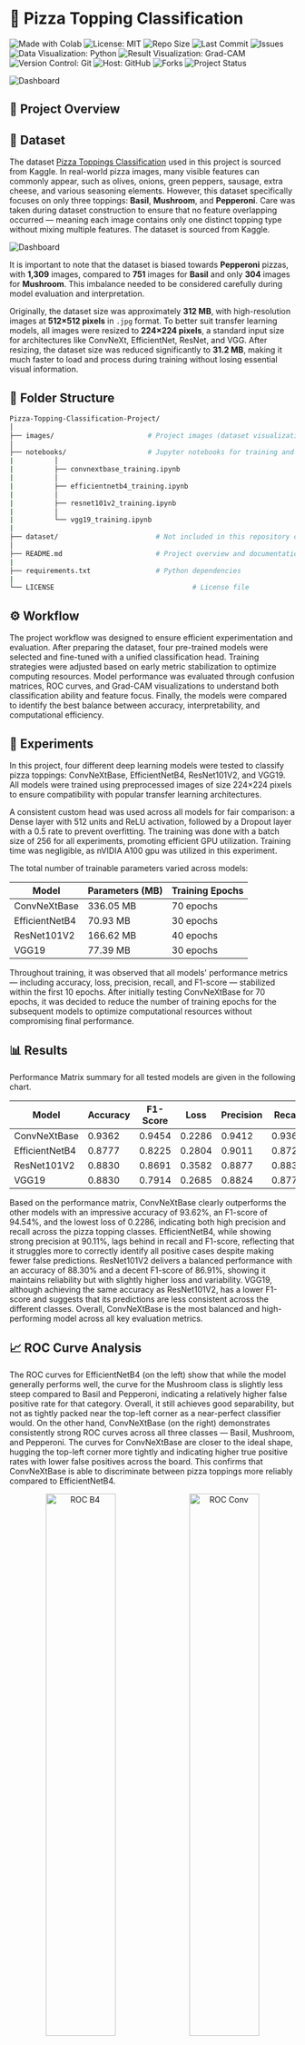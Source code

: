 # 🍕 Pizza Topping Classification
<p align="left">
  <img src="https://img.shields.io/badge/Made%20With-Colab-blue?logo=googlecolab&logoColor=white&label=Made%20With" alt="Made with Colab">
  <img src="https://img.shields.io/badge/License-MIT-green.svg" alt="License: MIT">
  <img src="https://img.shields.io/github/repo-size/ShaikhBorhanUddin/Pizza-Topping-Classification-Project" alt="Repo Size">
  <img src="https://img.shields.io/github/last-commit/ShaikhBorhanUddin/Pizza-Topping-Classification-Project" alt="Last Commit">
  <img src="https://img.shields.io/github/issues/ShaikhBorhanUddin/Pizza-Topping-Classification-Project" alt="Issues">
  <img src="https://img.shields.io/badge/Data%20Visualization-Python-yellow?logo=python" alt="Data Visualization: Python">
  <img src="https://img.shields.io/badge/Result%20Visualization-Grad--CAM-red?style=flat" alt="Result Visualization: Grad-CAM">
  <img src="https://img.shields.io/badge/Version%20Control-Git-orange?logo=git" alt="Version Control: Git">
  <img src="https://img.shields.io/badge/Host-GitHub-black?logo=github" alt="Host: GitHub">
  <img src="https://img.shields.io/github/forks/ShaikhBorhanUddin/Pizza-Topping-Classification-Project?style=social" alt="Forks">
  <img src="https://img.shields.io/badge/Project-Completed-brightgreen" alt="Project Status">
</p>

![Dashboard](https://github.com/ShaikhBorhanUddin/Pizza-Topping-Classification-Project/blob/main/images/pizza_title_edit.png?raw=true)

## 📝 Project Overview

## 📂 Dataset

The dataset [Pizza Toppings Classification](https://www.kaggle.com/datasets/gauravduttakiit/pizza-toppings-classification) used in this project is sourced from Kaggle. In real-world pizza images, many visible features can commonly appear, such as olives, onions, green peppers, sausage, extra cheese, and various seasoning elements. However, this dataset specifically focuses on only three toppings: **Basil**, **Mushroom**, and **Pepperoni**. Care was taken during dataset construction to ensure that no feature overlapping occurred — meaning each image contains only one distinct topping type without mixing multiple features.
The dataset  is sourced from Kaggle.

![Dashboard](https://github.com/ShaikhBorhanUddin/Pizza-Topping-Classification-Project/blob/main/images/dataset_image.png?raw=true)

It is important to note that the dataset is biased towards **Pepperoni** pizzas, with **1,309** images, compared to **751** images for **Basil** and only **304** images for **Mushroom**. This imbalance needed to be considered carefully during model evaluation and interpretation.

Originally, the dataset size was approximately **312 MB**, with high-resolution images at **512×512 pixels** in `.jpg` format. To better suit transfer learning models, all images were resized to **224×224 pixels**, a standard input size for architectures like ConvNeXt, EfficientNet, ResNet, and VGG. After resizing, the dataset size was reduced significantly to **31.2 MB**, making it much faster to load and process during training without losing essential visual information.

## 📁 Folder Structure
```bash
Pizza-Topping-Classification-Project/ 
│ 
├── images/                       # Project images (dataset visualization, confusion matrix, ROC curves, Grad-CAMs)
│ 
├── notebooks/                    # Jupyter notebooks for training and evaluation 
|          │ 
|          ├── convnextbase_training.ipynb 
|          │ 
|          ├── efficientnetb4_training.ipynb 
|          │
|          ├── resnet101v2_training.ipynb 
|          │ 
|          └── vgg19_training.ipynb 
|
├── dataset/                        # Not included in this repository due to large number of images
│ 
├── README.md                       # Project overview and documentation 
|
├── requirements.txt                # Python dependencies 
|
└── LICENSE                                  # License file
```

## ⚙️ Workflow

The project workflow was designed to ensure efficient experimentation and evaluation.
After preparing the dataset, four pre-trained models were selected and fine-tuned with a unified classification head. Training strategies were adjusted based on early metric stabilization to optimize computing resources.
Model performance was evaluated through confusion matrices, ROC curves, and Grad-CAM visualizations to understand both classification ability and feature focus.
Finally, the models were compared to identify the best balance between accuracy, interpretability, and computational efficiency.

## 🧪 Experiments

In this project, four different deep learning models were tested to classify pizza toppings: ConvNeXtBase, EfficientNetB4, ResNet101V2, and VGG19. All models were trained using preprocessed images of size 224×224 pixels to ensure compatibility with popular transfer learning architectures.

A consistent custom head was used across all models for fair comparison: a Dense layer with 512 units and ReLU activation, followed by a Dropout layer with a 0.5 rate to prevent overfitting. The training was done with a batch size of 256 for all experiments, promoting efficient GPU utilization. Training time was negligible, as nVIDIA A100 gpu was utilized in this experiment.

The total number of trainable parameters varied across models:

| Model           | Parameters (MB) | Training Epochs |
|-----------------|-----------------|-----------------|
| ConvNeXtBase    | 336.05 MB        | 70 epochs       |
| EfficientNetB4  | 70.93 MB         | 30 epochs       |
| ResNet101V2     | 166.62 MB        | 40 epochs       |
| VGG19           | 77.39 MB         | 30 epochs       |

Throughout training, it was observed that all models' performance metrics — including accuracy, loss, precision, recall, and F1-score — stabilized within the first 10 epochs. After initially testing ConvNeXtBase for 70 epochs, it was decided to reduce the number of training epochs for the subsequent models to optimize computational resources without compromising final performance.

## 📊 Results

Performance Matrix summary for all tested models are given in the following chart.

| Model          | Accuracy | F1-Score | Loss   | Precision | Recall  |
|----------------|----------|----------|--------|-----------|---------|
| ConvNeXtBase   | 0.9362   | 0.9454   | 0.2286 | 0.9412    | 0.9362  |
| EfficientNetB4 | 0.8777   | 0.8225   | 0.2804 | 0.9011    | 0.8723  |
| ResNet101V2    | 0.8830   | 0.8691   | 0.3582 | 0.8877    | 0.8830  |
| VGG19          | 0.8830   | 0.7914   | 0.2685 | 0.8824    | 0.8777  |

Based on the performance matrix, ConvNeXtBase clearly outperforms the other models with an impressive accuracy of 93.62%, an F1-score of 94.54%, and the lowest loss of 0.2286, indicating both high precision and recall across the pizza topping classes. EfficientNetB4, while showing strong precision at 90.11%, lags behind in recall and F1-score, reflecting that it struggles more to correctly identify all positive cases despite making fewer false predictions. ResNet101V2 delivers a balanced performance with an accuracy of 88.30% and a decent F1-score of 86.91%, showing it maintains reliability but with slightly higher loss and variability. VGG19, although achieving the same accuracy as ResNet101V2, has a lower F1-score and suggests that its predictions are less consistent across the different classes. Overall, ConvNeXtBase is the most balanced and high-performing model across all key evaluation metrics.

## 📈 ROC Curve Analysis

The ROC curves for EfficientNetB4 (on the left) show that while the model generally performs well, the curve for the Mushroom class is slightly less steep compared to Basil and Pepperoni, indicating a relatively higher false positive rate for that category. Overall, it still achieves good separability, but not as tightly packed near the top-left corner as a near-perfect classifier would. On the other hand, ConvNeXtBase (on the right) demonstrates consistently strong ROC curves across all three classes — Basil, Mushroom, and Pepperoni. The curves for ConvNeXtBase are closer to the ideal shape, hugging the top-left corner more tightly and indicating higher true positive rates with lower false positives across the board. This confirms that ConvNeXtBase is able to discriminate between pizza toppings more reliably compared to EfficientNetB4.

<p align="center">
  <img src="https://github.com/ShaikhBorhanUddin/Pizza-Topping-Classification-Project/blob/main/images/roc_b4.png?raw=true" alt="ROC B4" width="49.5%" />
  <img src="https://github.com/ShaikhBorhanUddin/Pizza-Topping-Classification-Project/blob/main/images/roc_conv.png?raw=true" alt="ROC Conv" width="49.5%" />
</p>

For ResNet101V2 (on the left) and VGG19 (on the right), the ROC curves also show strong class separability, although they slightly lag behind ConvNeXtBase. In ResNet101V2, the Pepperoni and Basil classes maintain high AUC behavior, but the Mushroom curve dips slightly compared to others, hinting at minor difficulty in distinguishing that category. Similarly, VGG19's ROC curves are overall strong but exhibit slight variability in the Mushroom class as well. Both models perform admirably, especially for Pepperoni, but the minor inconsistencies, especially around Mushroom classification, reveal that their class separability is not as uniformly high as ConvNeXtBase.

<p align="center">
  <img src="https://github.com/ShaikhBorhanUddin/Pizza-Topping-Classification-Project/blob/main/images/roc_resnet.png?raw=true" alt="ROC ResNet" width="49.5%" />
  <img src="https://github.com/ShaikhBorhanUddin/Pizza-Topping-Classification-Project/blob/main/images/roc_vgg.png?raw=true" alt="ROC VGG" width="49.5%" />
</p>

Overall, ConvNeXtBase again stands out with the most consistent and highest-performing ROC curves, confirming it as the top model in terms of both classification accuracy and class discrimination.

## 📉 Confusion Matrix

In the confusion matrices, EfficientNetB4 shows strong performance in correctly identifying Pepperoni pizzas but struggles more with distinguishing Basil pizzas, misclassifying a significant portion as Pepperoni. Mushroom classification also shows moderate confusion, which suggests that EfficientNetB4 has difficulty in separating the Mushroom category clearly from others. In contrast, ConvNeXtBase delivers an overall much stronger and more balanced classification across all three toppings. It maintains high true positives for Basil, Mushroom, and Pepperoni, with only minimal misclassifications between classes. Notably, it achieves particularly good separation for the Mushroom class, an area where EfficientNetB4 had visible confusion, reflecting ConvNeXtBase’s superior feature extraction and generalization ability in this task.

<p align="center">
  <img src="https://github.com/ShaikhBorhanUddin/Pizza-Topping-Classification-Project/blob/main/images/cm_b4.png?raw=true" alt="EfficientNetB4 Confusion Matrix" width="49.5%" />
  <img src="https://github.com/ShaikhBorhanUddin/Pizza-Topping-Classification-Project/blob/main/images/cm_conv.png?raw=true" alt="ConvNeXt Confusion Matrix" width="49.5%" />
</p>

Looking at ResNet101V2 and VGG19, both models exhibit strong performance for Pepperoni pizzas, correctly classifying the majority of samples. However, they show slightly more confusion when it comes to Basil and Mushroom, particularly with ResNet101V2 where a noticeable portion of Basil samples are misclassified as Pepperoni. VGG19 manages better balance overall but still misclassifies some Mushroom pizzas as either Basil or Pepperoni, indicating a slight weakness in differentiating the more subtle topping differences. While both models handle Pepperoni exceptionally well, their slight struggles with Mushroom prevent them from matching the clean separation achieved by ConvNeXtBase.

<p align="center">
  <img src="https://github.com/ShaikhBorhanUddin/Pizza-Topping-Classification-Project/blob/main/images/cm_resnet.png?raw=true" alt="Confusion Matrix ResNet" width="49.5%" />
  <img src="https://github.com/ShaikhBorhanUddin/Pizza-Topping-Classification-Project/blob/main/images/cm_vgg.png?raw=true" alt="Confusion Matrix VGG" width="49.5%" />
</p>

Overall, **ConvNeXtBase** emerges as the most balanced and robust model among all, demonstrating superior accuracy and minimal class confusion across all pizza topping categories.

## 🔥 Grad-CAM Visualization

Since the dataset used for the Pizza Topping Classification project is relatively small and somewhat biased, perfect visual focus from the models was not expected. Grad-CAM visualizations help in interpreting how the models "see" the toppings and where they concentrate their attention during prediction. While basic visual localization was achieved, some inconsistencies and diffused focus areas were understandable given the data limitations. Additionally, more advanced visualization techniques like Grad-CAM++ or Score-CAM were not applied, as they would have been unnecessarily complex for the scope of this project.

<p align="center">
  <img src="https://github.com/ShaikhBorhanUddin/Pizza-Topping-Classification-Project/blob/main/images/gradcam_b4_basil.png?raw=true" alt="GradCAM B4 Basil" width="49.5%" />
  <img src="https://github.com/ShaikhBorhanUddin/Pizza-Topping-Classification-Project/blob/main/images/gradcam_b4_mushroom.png?raw=true" alt="GradCAM B4 Mushroom" width="49.5%" />
</p>

The first two Grad-CAM images belong to EfficientNetB4, focusing on Basil and Mushroom pizzas. For the Basil pizza, the model predominantly concentrates its attention around the center where basil leaves typically appear, though there is noticeable attention spillover toward the edges. For the Mushroom pizza, EfficientNetB4 captures a broader activation across the pizza surface, identifying mushroom patches but with less sharply defined regions, indicating that while the model recognizes the topping, it does not localize it very precisely.

<p align="center">
  <img src="https://github.com/ShaikhBorhanUddin/Pizza-Topping-Classification-Project/blob/main/images/gradcam_conv_mushroom.png?raw=true" alt="GradCAM Mushroom" width="49.5%" />
  <img src="https://github.com/ShaikhBorhanUddin/Pizza-Topping-Classification-Project/blob/main/images/gradcam_conv_pepperoni.png?raw=true" alt="GradCAM Pepperoni" width="49.5%" />
</p>

The second row features ConvNeXtBase Grad-CAMs for Mushroom and Pepperoni pizzas. The Mushroom heatmap shows a tighter and more concentrated activation around mushroom areas compared to EfficientNetB4, suggesting better feature localization. For Pepperoni, ConvNeXtBase achieves very sharp focus, highlighting the individual pepperoni slices with high intensity. This suggests that ConvNeXtBase not only recognizes the topping well but also pinpoints its physical locations much more accurately.

<p align="center">
  <img src="https://github.com/ShaikhBorhanUddin/Pizza-Topping-Classification-Project/blob/main/images/gradcam_resnet_pepperoni.png?raw=true" alt="GradCAM ResNet Pepperoni" width="49.5%" />
  <img src="https://github.com/ShaikhBorhanUddin/Pizza-Topping-Classification-Project/blob/main/images/gradcam_resnet_basil.png?raw=true" alt="GradCAM ResNet Basil" width="49.5%" />
</p>

The third row shows the Grad-CAM outputs for ResNet101V2, visualizing Pepperoni and Basil pizzas. ResNet101V2 captures the general area of the Pepperoni toppings fairly well but with slightly more diffused and scattered attention compared to ConvNeXtBase. For the Basil pizza, ResNet101V2's attention is reasonably centered but tends to spread toward irrelevant parts of the pizza crust, suggesting the model picks up both topping-specific and some background features during classification.

<p align="center">
  <img src="https://github.com/ShaikhBorhanUddin/Pizza-Topping-Classification-Project/blob/main/images/gradcam_vgg_basil.png?raw=true" alt="GradCAM VGG Basil" width="49.5%" />
  <img src="https://github.com/ShaikhBorhanUddin/Pizza-Topping-Classification-Project/blob/main/images/gradcam_vgg_mushroom.png?raw=true" alt="GradCAM VGG Mushroom" width="49.5%" />
</p>

The fourth and final row contains the Grad-CAM visualizations for VGG19, focusing on Basil and Mushroom pizzas. For both toppings, VGG19 shows broader and less concentrated heatmaps, indicating a less precise understanding of the toppings compared to the other models. Although the model correctly identifies the topping regions, the activations often cover unnecessary parts of the image, such as the pizza base or surrounding background, which may slightly impact classification clarity.

In conclusion, ConvNeXtBase produced the sharpest and most accurate Grad-CAM attention maps, clearly focusing on the toppings and outperforming the other models in visual localization.

## 🔮 Future Developments

Although the current project successfully demonstrates pizza topping classification using deep learning and Grad-CAM visualization, there are several potential future improvements:

- The current dataset focuses only on three toppings: basil, mushroom, and pepperoni. Future work could introduce more toppings (such as olives, onions, sausages, and green peppers) and mixed toppings scenarios, making the model more robust and closer to real-world pizzas.

- The dataset is notably biased toward pepperoni images. Future datasets could be better balanced to ensure the model does not develop a bias toward the majority class.

- Currently, each image has only one topping. Extending the model for multi-label classification would allow detecting multiple toppings present in a single pizza image — a more realistic and challenging setup.

- Grad-CAM was used for explainability. Future improvements could involve techniques like **Grad-CAM++** and **Score-CAM** for even sharper and more localized explanations without significantly increasing model complexity.

- The ConvNeXtBase model is highly accurate but large (around 1GB). Model compression, pruning, quantization, or knowledge distillation techniques could make deployment lighter without sacrificing much accuracy.

- A **Flask** or **FastAPI**-based deployment where users can upload pizza images and get topping predictions with Grad-CAM visualizations would enhance usability and accessibility.

- Synthetic pizza images could be generated using **GAN**s (Generative Adversarial Networks) to expand the dataset without manual labeling, particularly for underrepresented toppings.

- Exploring newer or more lightweight models like **ConvNeXtV2**, **MobileViT**, or **CoAtNet** could offer better trade-offs between accuracy and computational cost.

## 🛠️ Technology Used

`Python 3.10+` `TensorFlow 2.15` `Keras` `OpenCV` `Matplotlib ` `Seaborn` `Scikit-learn` `Google Colab Pro` `Kaggle` `Grad-CAM`

This project was developed using ***Python 3.10+*** as the core programming language. The deep learning models were built and trained using ***TensorFlow 2.15*** alongside ***Keras***, which provided a high-level, user-friendly API for model design and training. ***OpenCV*** was utilized for image preprocessing tasks, including reading and resizing the input images to match the models' input size requirements. For visualization and performance analysis, ***Matplotlib*** and ***Seaborn*** were employed to plot confusion matrices, ROC curves, and Grad-CAM outputs. ***Scikit-learn*** was instrumental in calculating evaluation metrics such as accuracy, F1-score, precision, and recall, as well as for generating ROC curve data. The training was conducted on ***Google Colab Pro*** to leverage powerful GPU resources (A100) for faster experimentation. The pizza topping dataset was sourced from ***Kaggle***, where initial exploration and verification of data quality were also performed.

## 📄 Licence

## 📬 Contact


